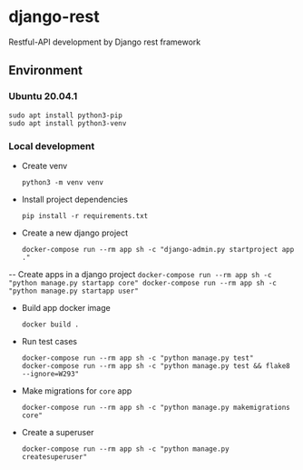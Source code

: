 # django-rest
Restful-API development by Django rest framework

## Environment

### Ubuntu 20.04.1

```
sudo apt install python3-pip
sudo apt install python3-venv
```

### Local development

- Create venv
    ```
    python3 -m venv venv
    ```

- Install project dependencies
    ```
    pip install -r requirements.txt
    ```

- Create a new django project
    ```
    docker-compose run --rm app sh -c "django-admin.py startproject app ."
    ```

-- Create apps in a django project
    ```
    docker-compose run --rm app sh -c "python manage.py startapp core"
    docker-compose run --rm app sh -c "python manage.py startapp user"
    ```

- Build app docker image
    ```
    docker build .
    ```

- Run test cases
    ```
    docker-compose run --rm app sh -c "python manage.py test"
    docker-compose run --rm app sh -c "python manage.py test && flake8 --ignore=W293"
    ```

- Make migrations for `core` app
    ```
    docker-compose run --rm app sh -c "python manage.py makemigrations core"
    ```

- Create a superuser
    ```
    docker-compose run --rm app sh -c "python manage.py createsuperuser"
    ```
